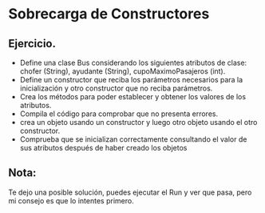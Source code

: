 # Sobrecarga de Constructores

## Ejercicio.

*   Define una clase Bus considerando los siguientes atributos de clase: 
chofer (String), ayudante (String), cupoMaximoPasajeros (int). 
*   Define un constructor que reciba los parámetros necesarios para la 
inicialización y otro constructor que no reciba parámetros. 
*   Crea los métodos para poder establecer y obtener los valores de los atributos. 
*   Compila el código para comprobar que no presenta errores.
*   crea un objeto usando un constructor y luego otro objeto usando el otro constructor.
*   Comprueba que se inicializan correctamente consultando el valor de sus atributos después de haber creado los objetos

## Nota:
Te dejo una posible solución, puedes ejecutar el Run y ver que pasa, pero mi consejo 
es que lo intentes primero.